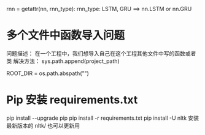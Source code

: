 rnn = getattr(nn, rnn_type): rnn_type: LSTM, GRU
==> nn.LSTM or  nn.GRU

# 多个文件中函数导入问题
问题描述：
在一个工程中，我们想导入自己在这个工程其他文件中写的函数或者类
解决方法：
sys.path.append(project_path)

ROOT_DIR = os.path.abspath("")


# Pip 安装 requirements.txt
pip install --upgrade pip
pip install -r requirements.txt
pip install -U nltk 安装最新版本的 nltk/ 也可以更新用